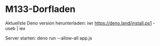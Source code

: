 # M133-Dorfladen

Aktuellste Deno version herunterladen:
iwr https://deno.land/install.ps1 -useb | iex

Server starten:
deno run --allow-all app.js